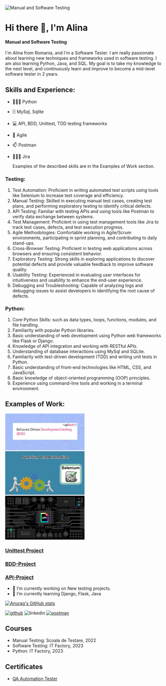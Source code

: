 ![Manual and Software Testing](https://i.pinimg.com/originals/17/07/13/170713ecea0449df54e43dcf926950bf.gif)

# Hi there 👋, I'm Alina 
#### Manual and Software Testing
I'm Alina from Romania, and I'm a Software Tester. I am really passionate about learning new techniques and frameworks used in software testing. I am also learning Python, Java, and SQL. My goal is to take my knowledge to the next level, and continuously learn and improve to become a mid-level software tester in 2 years. 

## Skills and Experience:
* 👩🏼‍💻 Python
* 🗄 MySql, Sqlite
* 💻 API, BDD, Unittest, TDD testing frameworks
* 🎡 Agile
* 📫 Postman
* 👩🏻‍💻 Jira

  Examples of the described skills are in the Examples of Work section.

### Testing:
1.  Test Automation: Proficient in writing automated test scripts using tools like Selenium to increase test coverage and efficiency.
2.  Manual Testing: Skilled in executing manual test cases, creating test plans, and performing exploratory testing to identify critical defects.
3.  API Testing: Familiar with testing APIs and using tools like Postman to verify data exchange between systems.
4.  Test Management: Proficient in using test management tools like Jira to track test cases, defects, and test execution progress.
5.  Agile Methodologies: Comfortable working in Agile/Scrum environments, participating in sprint planning, and contributing to daily stand-ups.
6.  Cross-Browser Testing: Proficient in testing web applications across browsers and ensuring consistent behavior.
7.  Exploratory Testing: Strong skills in exploring applications to discover potential defects and provide valuable feedback to improve software quality.
8.  Usability Testing: Experienced in evaluating user interfaces for intuitiveness and usability to enhance the end-user experience.
9.  Debugging and Troubleshooting: Capable of analyzing logs and debugging issues to assist developers in identifying the root cause of defects.


### Python:
1. Core Python Skills: such as data types, loops, functions, modules, and file handling.
2. Familiarity with popular Python libraries.
3. Basic understanding of web development using Python web frameworks like Flask or Django.
4. Knowledge of API integration and working with RESTful APIs.
5. Understanding of database interactions using MySql and SQLite.
6. Familiarity with test-driven development (TDD) and writing unit tests in Python.
7. Basic understanding of front-end technologies like HTML, CSS, and JavaScript.
8. Basic knowledge of object-oriented programming (OOP) principles.
9. Experience using command-line tools and working in a terminal environment.


## Examples of Work:
<img src="https://github.com/AlinaTr/AlinaTr/blob/main/BDD.jpeg" width="256"/>  <img src="https://github.com/AlinaTr/AlinaTr/blob/main/Se.gif" width="256"/> <img src="https://github.com/AlinaTr/AlinaTr/blob/main/api-.gif" width="256"/> 

### [Unittest Project](https://github.com/AlinaTr/Unittest_Project)
### [BDD-Project](https://github.com/AlinaTr/BDD-Project)
### [API-Project](https://github.com/AlinaTr/API_Testing-Framework)

- 🔭 I’m currently working on New testing projects. 
- 🌱 I’m currently learning Django, Flask, Java

[![Anurag's GitHub stats](https://github-readme-stats.vercel.app/api?username=AlinaTr)](https://github.com/anuraghazra/github-readme-stats)


[<img src='https://cdn.jsdelivr.net/npm/simple-icons@3.0.1/icons/github.svg' alt='github' height='40'>](https://github.com/AlinaTr) 
<img src='https://cdn.jsdelivr.net/npm/simple-icons@3.0.1/icons/linkedin.svg' alt='linkedin' height='40'>
[<img src='https://cdn.jsdelivr.net/npm/simple-icons@3.0.1/icons/postman.svg' alt='postman' height='40'>](https://web.postman.co/)  


## Courses
* Manual Testing: Scoala de Testare, 2022
* Software Testing: IT Factory, 2023
* Python: IT Factory, 2023

## Certificates
* [QA Automation Tester](https://github.com/AlinaTr/AlinaTr/blob/main/Trandafir%20Alina%20-%20Ionela%20-%20Testare%20Automata%20Diploma%20IT%20Factory_signed.pdf)
